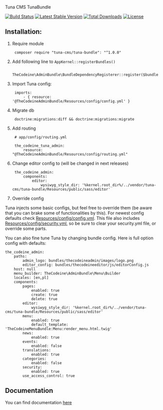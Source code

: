 Tuna CMS TunaBundle

[![Build Status](https://travis-ci.org/Tuna-CMS/tuna-bundle.svg?branch=master)](https://travis-ci.org/Tuna-CMS/tuna-bundle)
[![Latest Stable Version](https://poser.pugx.org/tuna-cms/tuna-bundle/v/stable)](https://packagist.org/packages/tuna-cms/tuna-bundle)
[![Total Downloads](https://poser.pugx.org/tuna-cms/tuna-bundle/downloads)](https://packagist.org/packages/tuna-cms/tuna-bundle)
[![License](https://poser.pugx.org/tuna-cms/tuna-bundle/license)](https://packagist.org/packages/tuna-cms/tuna-bundle)

## Installation:
1. Require module

        composer require "tuna-cms/tuna-bundle": "^1.0.0"

2. Add following line to `AppKernel::registerBundles()`

        TheCodeine\AdminBundle\BundleDependencyRegisterer::register($bundles);

3. Import Tuna config:

        imports:
            - { resource: '@TheCodeineAdminBundle/Resources/config/config.yml' }

4. Migrate db

        doctrine:migrations:diff && doctrine:migrations:migrate

5. Add routing

        # app/config/routing.yml

        the_codeine_tuna_admin:
            resource: "@TheCodeineAdminBundle/Resources/config/routing.yml"

6. Change editor config to (will be changed in next releases)

        the_codeine_admin:
            components:
                editor:
                    wysiwyg_style_dir: '%kernel.root_dir%/../vendor/tuna-cms/tuna-bundle/Resources/public/sass/editor'

7. Override config

Tuna injects some basic configs, but feel free to override them (be aware that you can brake some of functionalities by this).
For newest config defaults check [Resources/config/config.yml](Resources/config/config.yml). This file also includes
[Resources/config/security.yml](Resources/config/security.yml), so be sure to clear your security.yml file, or override some parts.

You can also fine tune Tuna by changing bundle config.
Here is full option config with defaults:

    the_codeine_admin:
        paths:
            admin_logo: bundles/thecodeineadmin/images/logo.png
            editor_config: bundles/thecodeineeditor/js/editorConfig.js
        host: null
        menu_builder: TheCodeine\AdminBundle\Menu\Builder
        locales: [en,pl]
        components:
            pages:
                enabled: true
                create: true
                delete: true
            editor:
                wysiwyg_style_dir: '%kernel.root_dir%/../vendor/tuna-cms/tuna-bundle/Resources/public/sass/editor'
            menu:
                enabled: true
                default_template: 'TheCodeineMenuBundle:Menu:render_menu.html.twig'
            news:
                enabled: true
            events:
                enabled: false
            translations:
                enabled: true
            categories:
                enabled: false
            security:
                enabled: true
            use_access_control: true

## Documentation

You can find documentation [here](docs/index.md)
